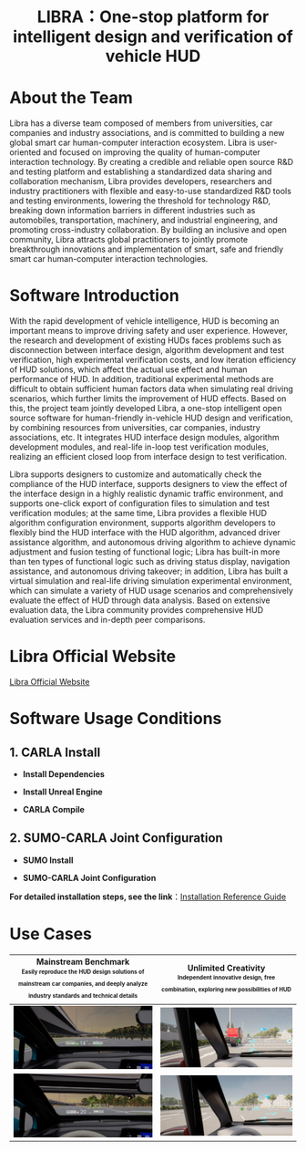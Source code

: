 # <div align="center">LIBRA：One-stop platform for intelligent design and verification of vehicle HUD</div>

# About the Team
Libra has a diverse team composed of members from universities, car companies and industry associations, and is committed to building a new global smart car human-computer interaction ecosystem. Libra is user-oriented and focused on improving the quality of human-computer interaction technology. By creating a credible and reliable open source R&D and testing platform and establishing a standardized data sharing and collaboration mechanism, Libra provides developers, researchers and industry practitioners with flexible and easy-to-use standardized R&D tools and testing environments, lowering the threshold for technology R&D, breaking down information barriers in different industries such as automobiles, transportation, machinery, and industrial engineering, and promoting cross-industry collaboration. By building an inclusive and open community, Libra attracts global practitioners to jointly promote breakthrough innovations and implementation of smart, safe and friendly smart car human-computer interaction technologies.
# Software Introduction
With the rapid development of vehicle intelligence, HUD is becoming an important means to improve driving safety and user experience. However, the research and development of existing HUDs faces problems such as disconnection between interface design, algorithm development and test verification, high experimental verification costs, and low iteration efficiency of HUD solutions, which affect the actual use effect and human performance of HUD. In addition, traditional experimental methods are difficult to obtain sufficient human factors data when simulating real driving scenarios, which further limits the improvement of HUD effects. Based on this, the project team jointly developed Libra, a one-stop intelligent open source software for human-friendly in-vehicle HUD design and verification, by combining resources from universities, car companies, industry associations, etc. It integrates HUD interface design modules, algorithm development modules, and real-life in-loop test verification modules, realizing an efficient closed loop from interface design to test verification.

Libra supports designers to customize and automatically check the compliance of the HUD interface, supports designers to view the effect of the interface design in a highly realistic dynamic traffic environment, and supports one-click export of configuration files to simulation and test verification modules; at the same time, Libra provides a flexible HUD algorithm configuration environment, supports algorithm developers to flexibly bind the HUD interface with the HUD algorithm, advanced driver assistance algorithm, and autonomous driving algorithm to achieve dynamic adjustment and fusion testing of functional logic; Libra has built-in more than ten types of functional logic such as driving status display, navigation assistance, and autonomous driving takeover; in addition, Libra has built a virtual simulation and real-life driving simulation experimental environment, which can simulate a variety of HUD usage scenarios and comprehensively evaluate the effect of HUD through data analysis. Based on extensive evaluation data, the Libra community provides comprehensive HUD evaluation services and in-depth peer comparisons.
# Libra Official Website
[Libra Official Website](https://libra.dinglantech.com)

# Software Usage Conditions

## 1. CARLA Install

- **Install Dependencies**

- **Install Unreal Engine**

- **CARLA Compile**


## 2. SUMO-CARLA Joint Configuration

- **SUMO Install**

- **SUMO-CARLA Joint Configuration**
  
**For detailed installation steps, see the link**：[Installation Reference Guide](libra.dinglantech.com/home)

# Use Cases

Mainstream Benchmark<br /><sub><sup>Easily reproduce the HUD design solutions of mainstream car companies, and deeply analyze industry standards and technical details</sup></sub> |  Unlimited Creativity <br /><sub><sup>Independent innovative design, free combination, exploring new possibilities of HUD</sup></sub>
:---------:|:---------------------------:
![](images/mainstream1.jpg)| ![](images/creativity1.jpg)
![](images/mainstream2.jpg) | ![](images/creativity2.jpg)



